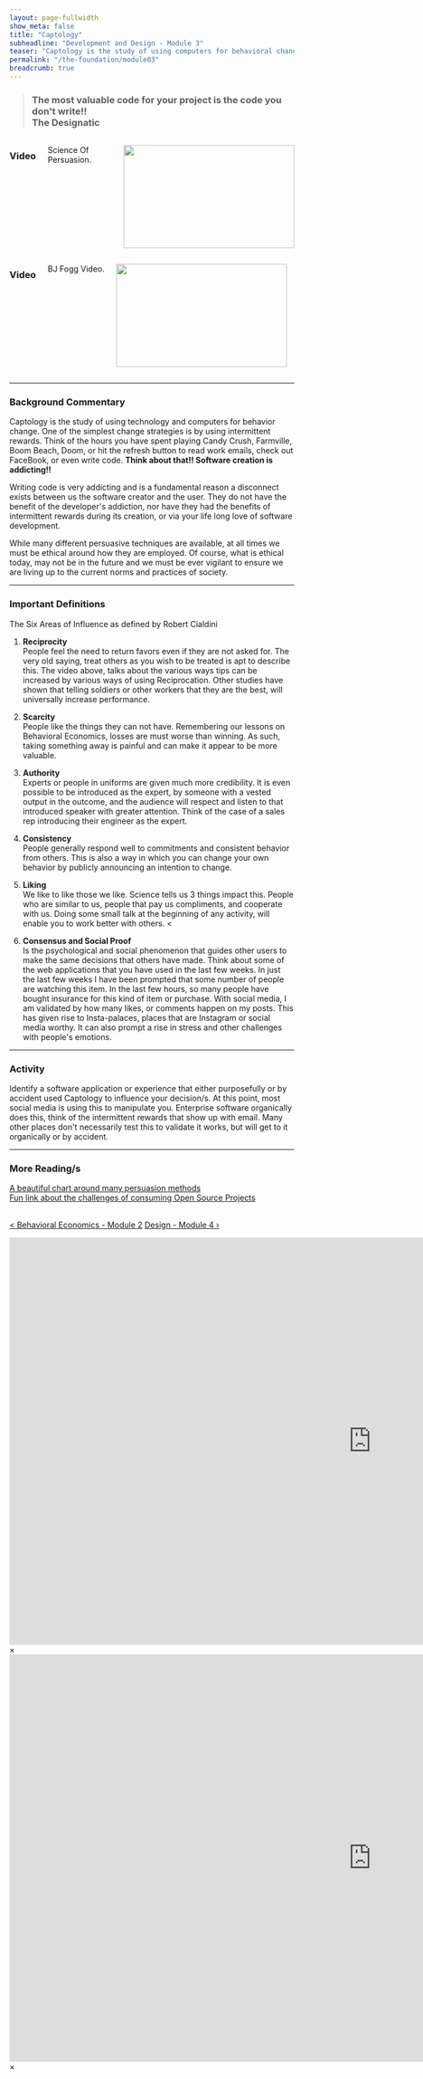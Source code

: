```yaml
---
layout: page-fullwidth
show_meta: false
title: "Captology"
subheadline: "Development and Design - Module 3"
teaser: "Captology is the study of using computers for behavioral change.<br>What are you doing to motivate your users?"
permalink: "/the-foundation/module03"
breadcrumb: true
---
```

> <h3>The most valuable code for your project is the code you don't write!! <br>  
> The Designatic</h3>

<div class="row">
<div class="large-6 columns">
<h3>Video</h3>
<p> 
   Science Of Persuasion.
</p>
<p>
   <a href="#" data-reveal-id="videoModal"><img src="http://i3.ytimg.com/vi/cFdCzN7RYbw/hqdefault.jpg" width="302" height="182" alt=""/></a>
</p> 

</div>
   

<div class="large-6 columns">
<h3>Video</h3>
<p> 
   BJ Fogg Video.
</p>
<p>
   <a href="#" data-reveal-id="videoModal1"><img src="http://i3.ytimg.com/vi/jsbF9z6adAo/hqdefault.jpg" width="302" height="182" alt=""/></a>
</p> 
</div>
</div>

<hr> 

<h3>Background Commentary</h3>
   Captology is the study of using technology and computers for behavior change.  One of the simplest change strategies is by using intermittent rewards.  Think of the hours you have spent playing Candy Crush, Farmville, Boom Beach, Doom, or hit the refresh button to read work emails, check out FaceBook, or even write code.
   <b>Think about that!!  
   Software creation is addicting!!</b>  
   
   Writing code is very addicting and is a fundamental reason a disconnect exists between us the software creator and the user.  They do not have the benefit of the developer's addiction, nor have they had the benefits of intermittent rewards during its creation, or via your life long love of software development. 
   
   While many different persuasive techniques are available, at all times we must be ethical around how they are employed.  Of course, what is ethical today, may not be in the future and we must be ever vigilant to ensure we are living up to the current norms and practices of society.

<hr> 

<h3>Important Definitions</h3>  
The Six Areas of Influence as defined by Robert Cialdini

1. <b>Reciprocity</b>  
   People feel the need to return favors even if they are not asked for.  The very old saying, treat others as you wish to be treated is apt to describe this.  The video above, talks about the various ways tips can be increased by various ways of using Reciprocation.  Other studies have shown that telling soldiers or other workers that they are the best, will universally increase performance.

2. <b>Scarcity</b>  
   People like the things they can not have.  Remembering our lessons on Behavioral Economics, losses are must worse than winning.  As such, taking something away is painful and can make it appear to be more valuable.
   
3. <b>Authority</b>  
   Experts or people in uniforms are given much more credibility.  It is even possible to be introduced as the expert, by someone with a vested output in the outcome, and the audience will respect and listen to that introduced speaker with greater attention.  Think of the case of a sales rep introducing their engineer as the expert.  

4. <b>Consistency</b>  
   People generally respond well to commitments and consistent behavior from others.  This is also a way in which you can change your own behavior by publicly announcing an intention to change.  

5. <b>Liking</b>  
   We like to like those we like.  Science tells us 3 things impact this.  People who are similar to us, people that pay us compliments, and cooperate with us.  Doing some small talk at the beginning of any activity, will enable you to work better with others.
 <   
6. <b>Consensus and Social Proof</b>  
   Is the psychological and social phenomenon that guides other users to make the same decisions that others have made.  Think about some of the web applications that you have used in the last few weeks.  In just the last few weeks I have been prompted that some number of people are watching this item.  In the last few hours, so many people have bought insurance for this kind of item or purchase.  With social media, I am validated by how many likes, or comments happen on my posts.  This has given rise to Insta-palaces, places that are Instagram or social media worthy.  It can also prompt a rise in stress and other challenges with people's emotions.  

<hr> 
<h3>Activity</h3>
Identify a software application or experience that either purposefully or by accident used Captology to influence your decision/s.  At this point, most social media is using this to manipulate you.  Enterprise software organically does this, think of the intermittent rewards that show up with email.  Many other places don't necessarily test this to validate it works, but will get to it organically or by accident. 

<hr> 
<h3>More Reading/s</h3>
<a href="./../downloads/Persuasion_Interaction_Design.pdf" target="_blank">A beautiful chart around many persuasion methods</a><br>
<a href="https://imgs.xkcd.com/comics/dependency.png" target="_blank">Fun link about the challenges of consuming Open Source Projects</a><br><br>

<a class="radius button small" href="{{ site.url }}{{ site.baseurl }}/the-foundation/module02">< Behavioral Economics - Module 2</a>
<a class="radius button small right" href="{{ site.url }}{{ site.baseurl }}/the-foundation/module04">Design - Module 4 ›</a>

<div id="videoModal" class="reveal-modal large" data-reveal="">
  <div class="flex-video widescreen vimeo" style="display: block;">
    <iframe width="1280" height="720" src="https://www.youtube.com/embed/cFdCzN7RYbw" frameborder="0" allowfullscreen></iframe>
  </div>
  <a class="close-reveal-modal">&#215;</a>
</div>

<div id="videoModal1" class="reveal-modal large" data-reveal="">
  <div class="flex-video widescreen vimeo" style="display: block;">
    <iframe width="1280" height="720" src="https://www.youtube.com/embed/jsbF9z6adAo" frameborder="0" allowfullscreen></iframe>
  </div>
  <a class="close-reveal-modal">&#215;</a>
</div>